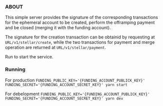 ### ABOUT

This simple server provides the signature of the corresponding transactions for the ephemeral account to be created,
perform the offramping payment and be closed (merging it with the funding account).

The signature for the creation transaction can be obtainid by requesting at `URL/v1/stellar/create`, while the two
transactions for payment and merge operation are returned at `URL/v1/stellar/payment`.

Run to start the service.

### Running

For production
`FUNDING_PUBLIC_KEY='{FUNDING_ACCOUNT_PUBLICK_KEY}' FUNDING_SECRET='{FUNDING_ACCOUNT_SECRET_KEY}' yarn start`

For debelopment
`FUNDING_PUBLIC_KEY='{FUNDING_ACCOUNT_PUBLICK_KEY}' FUNDING_SECRET='{FUNDING_ACCOUNT_SECRET_KEY}' yarn dev`
